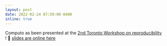 ```yaml
---
layout: post
date: 2022-02-24 07:59:00-0400
inline: true
---
```


Computo as been presented at the [2nd Toronto Workshop on reproducibility](https://canssiontario.utoronto.ca/toronto_workshop_on_reproducibility_2022/) !
🤩 [slides are online here](http://computo.sfds.asso.fr/comm/)



